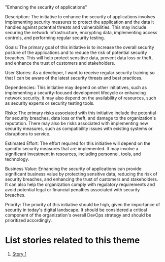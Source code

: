 "Enhancing the security of applications"

Description: The initiative to enhance the security of applications involves implementing security measures to protect the application and the data it handles against potential threats and vulnerabilities. This may include securing the network infrastructure, encrypting data, implementing access controls, and performing regular security testing.

Goals:  The primary goal of this initiative is to increase the overall security posture of the applications and to reduce the risk of potential security breaches. This will help protect sensitive data, prevent data loss or theft, and enhance the trust of customers and stakeholders.

User Stories: As a developer, I want to receive regular security training so that I can be aware of the latest security threats and best practices.

Dependencies: This initiative may depend on other initiatives, such as implementing a security-focused development lifecycle or enhancing network security. It may also depend on the availability of resources, such as security experts or security testing tools.

Risks: The primary risks associated with this initiative include the potential for security breaches, data loss or theft, and damage to the organization's reputation. There may also be risks associated with implementing new security measures, such as compatibility issues with existing systems or disruptions to service.

Estimated Effort: The effort required for this initiative will depend on the specific security measures that are implemented. It may involve a significant investment in resources, including personnel, tools, and technology.

Business Value: Enhancing the security of applications can provide significant business value by protecting sensitive data, reducing the risk of security breaches, and enhancing the trust of customers and stakeholders. It can also help the organization comply with regulatory requirements and avoid potential legal or financial penalties associated with security breaches.

Priority: The priority of this initiative should be high, given the importance of security in today's digital landscape. It should be considered a critical component of the organization's overall DevOps strategy and should be prioritized accordingly.

# List stories related to this theme
1. [Story 1](documentation/templates/theme/initiatives/epics/stories/story_template.md)
